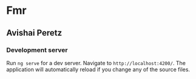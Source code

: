 # Fmr

## Avishai Peretz

### Development server

Run `ng serve` for a dev server. Navigate to `http://localhost:4200/`. The application will automatically reload if you change any of the source files.
